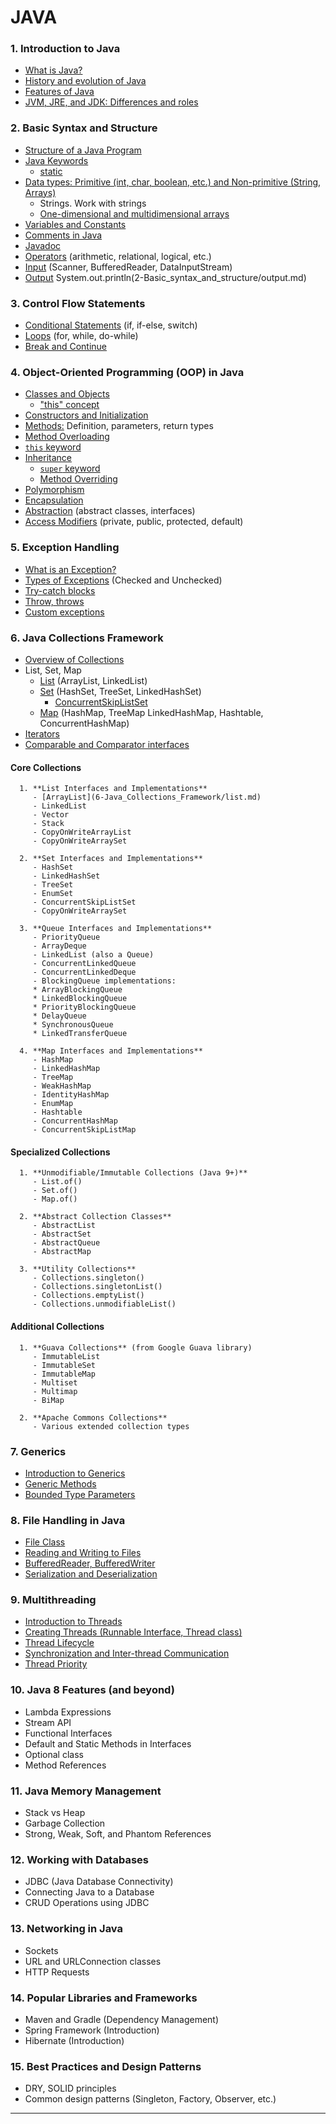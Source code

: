 # JAVA
### 1. **Introduction to Java**
   - [What is Java?](1-Introduction_to_Java/WhatisJava.md) 
   - [History and evolution of Java](1-Introduction_to_Java/HistoryandevolutionofJava.md)
   - [Features of Java](1-Introduction_to_Java/FeaturesofJava.md)
   - [JVM, JRE, and JDK: Differences and roles](1-Introduction_to_Java/jvmjrejdk.md)

### 2. **Basic Syntax and Structure**
   - [Structure of a Java Program](2-Basic_syntax_and_structure/StructureofaJavaProgram.md)
   - [Java Keywords](2-Basic_syntax_and_structure/javaKeywords.md)
       - [static](2-Basic_syntax_and_structure/keywords/static.md)
   - [Data types: Primitive (int, char, boolean, etc.) and Non-primitive (String, Arrays)](2-Basic_syntax_and_structure/dataTypes.md)
       - Strings. Work with strings
       - [One-dimensional and multidimensional arrays](2-Basic_syntax_and_structure/oneDimentionalMultidimentionalArrays.md)
   - [Variables and Constants](2-Basic_syntax_and_structure/variablesAndConstants.md)
   - [Comments in Java](2-Basic_syntax_and_structure/commentsInJava.md)
   - [Javadoc](2-Basic_syntax_and_structure/javadoc.md)
   - [Operators]() (arithmetic, relational, logical, etc.)
   - [Input](2-Basic_syntax_and_structure/input.md) (Scanner, BufferedReader, DataInputStream)
   - [Output]() System.out.println(2-Basic_syntax_and_structure/output.md) 

### 3. **Control Flow Statements**
   - [Conditional Statements](3-control_flow_statements/conditionalStatements.md) (if, if-else, switch)
   - [Loops](3-control_flow_statements/loops.md) (for, while, do-while)
   - [Break and Continue](3-control_flow_statements/breakAndContinue.md)

### 4. **Object-Oriented Programming (OOP) in Java**
   - [Classes and Objects](4-OOP/classesAndObjects.md)
       - ["this" concept](4-OOP/this.md)
   - [Constructors and Initialization](4-OOP/constructorsAndInitialization.md)
   - [Methods:](4-OOP/methods.md) Definition, parameters, return types
   - [Method Overloading](4-OOP/overloading.md)
   - [`this` keyword](4-OOP/thisKeyword.md)
   - [Inheritance](4-OOP/inheritance.md)
     - [`super` keyword](4-OOP/superKeyword.md)
     - [Method Overriding](4-OOP/overriding.md)
   - [Polymorphism](4-OOP/polymorphism.md)
   - [Encapsulation](4-OOP/encapsulation.md)
   - [Abstraction](4-OOP/abstraction.md) (abstract classes, interfaces)
   - [Access Modifiers](4-OOP/accessModifiers.md) (private, public, protected, default)

### 5. **Exception Handling**
   - [What is an Exception?](5-exception_handling/whatIsAnException.md)
   - [Types of Exceptions](5-exception_handling/typesOfExceptions.md) (Checked and Unchecked)
   - [Try-catch blocks](5-exception_handling/tryCatch.md)
   - [Throw, throws](5-exception_handling/throwThrows.md)
   - [Custom exceptions](5-exception_handling/customExceptions.md)

### 6. **Java Collections Framework**
   - [Overview of Collections](6-Java_Collections_Framework/owerviewOfCollections.md)
   - List, Set, Map
       - [List](6-Java_Collections_Framework/list.md) (ArrayList, LinkedList)
       - [Set](6-Java_Collections_Framework/set.md) (HashSet, TreeSet, LinkedHashSet)
           - [ConcurrentSkipListSet](6-Java_Collections_Framework/concurrentSkipListSet.md)
       - [Map]() (HashMap, TreeMap LinkedHashMap, Hashtable, ConcurrentHashMap)
   - [Iterators](6-Java_Collections_Framework/iterators.md)
   - [Comparable and Comparator interfaces](6-Java_Collections_Framework/comparableComparator.md)

   #### Core Collections
      1. **List Interfaces and Implementations**
         - [ArrayList](6-Java_Collections_Framework/list.md)
         - LinkedList
         - Vector
         - Stack
         - CopyOnWriteArrayList
         - CopyOnWriteArraySet

      2. **Set Interfaces and Implementations**
         - HashSet
         - LinkedHashSet
         - TreeSet
         - EnumSet
         - ConcurrentSkipListSet
         - CopyOnWriteArraySet

      3. **Queue Interfaces and Implementations**
         - PriorityQueue
         - ArrayDeque
         - LinkedList (also a Queue)
         - ConcurrentLinkedQueue
         - ConcurrentLinkedDeque
         - BlockingQueue implementations:
         * ArrayBlockingQueue
         * LinkedBlockingQueue
         * PriorityBlockingQueue
         * DelayQueue
         * SynchronousQueue
         * LinkedTransferQueue

      4. **Map Interfaces and Implementations**
         - HashMap
         - LinkedHashMap
         - TreeMap
         - WeakHashMap
         - IdentityHashMap
         - EnumMap
         - Hashtable
         - ConcurrentHashMap
         - ConcurrentSkipListMap

   #### Specialized Collections
      1. **Unmodifiable/Immutable Collections (Java 9+)**
         - List.of()
         - Set.of()
         - Map.of()

      2. **Abstract Collection Classes**
         - AbstractList
         - AbstractSet
         - AbstractQueue
         - AbstractMap

      3. **Utility Collections**
         - Collections.singleton()
         - Collections.singletonList()
         - Collections.emptyList()
         - Collections.unmodifiableList()

   #### Additional Collections
      1. **Guava Collections** (from Google Guava library)
         - ImmutableList
         - ImmutableSet
         - ImmutableMap
         - Multiset
         - Multimap
         - BiMap

      2. **Apache Commons Collections**
         - Various extended collection types

### 7. **Generics**
   - [Introduction to Generics](7-Generics/introductionToGenerics.md)
   - [Generic Methods](7-Generics/genericMethods.md)
   - [Bounded Type Parameters](7-Generics/boundedTypeParameters.md)

### 8. **File Handling in Java**
   - [File Class](8-file_Handling/fileClass.md)
   - [Reading and Writing to Files](8-file_Handling/readinWritingToFiles.md)
   - [BufferedReader, BufferedWriter](8-file_Handling/bufferedReaderBufferedWriter.md)
   - [Serialization and Deserialization](8-file_Handling/serializationDeserialization.md)

### 9. **Multithreading**
   - [Introduction to Threads](9-Multithreading/introductionToThreads.md)
   - [Creating Threads (Runnable Interface, Thread class)](9-Multithreading/creatingThreads.md)
   - [Thread Lifecycle](9-Multithreading/threadLifecycle.md)
   - [Synchronization and Inter-thread Communication](9-Multithreading/syncInterThreadCommunication.md)
   - [Thread Priority](9-Multithreading/threadPriority.md)

### 10. **Java 8 Features (and beyond)**
   - Lambda Expressions
   - Stream API
   - Functional Interfaces
   - Default and Static Methods in Interfaces
   - Optional class
   - Method References

### 11. **Java Memory Management**
   - Stack vs Heap
   - Garbage Collection
   - Strong, Weak, Soft, and Phantom References

### 12. **Working with Databases**
   - JDBC (Java Database Connectivity)
   - Connecting Java to a Database
   - CRUD Operations using JDBC

### 13. **Networking in Java**
   - Sockets
   - URL and URLConnection classes
   - HTTP Requests

### 14. **Popular Libraries and Frameworks**
   - Maven and Gradle (Dependency Management)
   - Spring Framework (Introduction)
   - Hibernate (Introduction)

### 15. **Best Practices and Design Patterns**
   - DRY, SOLID principles
   - Common design patterns (Singleton, Factory, Observer, etc.)

---

